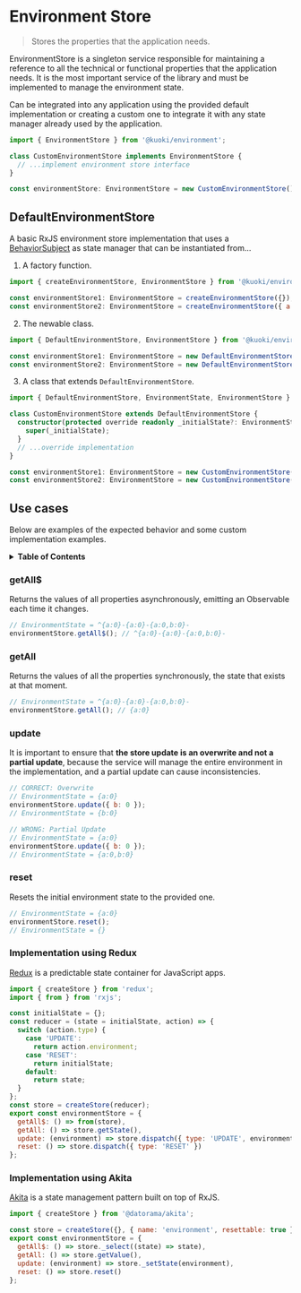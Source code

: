 # Environment Store

> Stores the properties that the application needs.

EnvironmentStore is a singleton service responsible for maintaining a reference to all the technical or functional properties that the application needs. It is the most important service of the library and must be implemented to manage the environment state.

Can be integrated into any application using the provided default implementation or creating a custom one to integrate it with any state manager already used by the application.

```ts
import { EnvironmentStore } from '@kuoki/environment';

class CustomEnvironmentStore implements EnvironmentStore {
  // ...implement environment store interface
}

const environmentStore: EnvironmentStore = new CustomEnvironmentStore();
```

## DefaultEnvironmentStore

A basic RxJS environment store implementation that uses a [BehaviorSubject](https://rxjs.dev/api/index/class/BehaviorSubject) as state manager that can be instantiated from...

1. A factory function.

```js
import { createEnvironmentStore, EnvironmentStore } from '@kuoki/environment';

const environmentStore1: EnvironmentStore = createEnvironmentStore({});
const environmentStore2: EnvironmentStore = createEnvironmentStore({ a: 0 });
```

2. The newable class.

```js
import { DefaultEnvironmentStore, EnvironmentStore } from '@kuoki/environment';

const environmentStore1: EnvironmentStore = new DefaultEnvironmentStore({});
const environmentStore2: EnvironmentStore = new DefaultEnvironmentStore({ a: 0 });
```

3. A class that extends `DefaultEnvironmentStore`.

```ts
import { DefaultEnvironmentStore, EnvironmentState, EnvironmentStore } from '@kuoki/environment';

class CustomEnvironmentStore extends DefaultEnvironmentStore {
  constructor(protected override readonly _initialState?: EnvironmentState) {
    super(_initialState);
  }
  // ...override implementation
}

const environmentStore1: EnvironmentStore = new CustomEnvironmentStore({});
const environmentStore2: EnvironmentStore = new CustomEnvironmentStore({ a: 0 });
```

## Use cases

Below are examples of the expected behavior and some custom implementation examples.

<details>
  <summary><strong>Table of Contents</strong></summary>
  <ol>
    <li><a href="#getall">getAll$</a></li>
    <li><a href="#getall-1">getAll</a></li>
    <li><a href="#update">update</a></li>
    <li><a href="#reset">reset</a></li>
    <li><a href="#implementation-using-redux">Implementation using Redux</a></li>
    <li><a href="#implementation-using-akita">Implementation using Akita</a></li>
  </ol>
</details>

### getAll$

Returns the values ​​of all properties asynchronously, emitting an Observable each time it changes.

```js
// EnvironmentState = ^{a:0}-{a:0}-{a:0,b:0}-
environmentStore.getAll$(); // ^{a:0}-{a:0}-{a:0,b:0}-
```

### getAll

Returns the values ​​of all the properties synchronously, the state that exists at that moment.

```js
// EnvironmentState = ^{a:0}-{a:0}-{a:0,b:0}-
environmentStore.getAll(); // {a:0}
```

### update

It is important to ensure that **the store update is an overwrite and not a partial update**,
because the service will manage the entire environment in the implementation,
and a partial update can cause inconsistencies.

```js
// CORRECT: Overwrite
// EnvironmentState = {a:0}
environmentStore.update({ b: 0 });
// EnvironmentState = {b:0}
```

```js
// WRONG: Partial Update
// EnvironmentState = {a:0}
environmentStore.update({ b: 0 });
// EnvironmentState = {a:0,b:0}
```

### reset

Resets the initial environment state to the provided one.

```js
// EnvironmentState = {a:0}
environmentStore.reset();
// EnvironmentState = {}
```

### Implementation using Redux

[Redux](https://redux.js.org/) is a predictable state container for JavaScript apps.

```js
import { createStore } from 'redux';
import { from } from 'rxjs';

const initialState = {};
const reducer = (state = initialState, action) => {
  switch (action.type) {
    case 'UPDATE':
      return action.environment;
    case 'RESET':
      return initialState;
    default:
      return state;
  }
};
const store = createStore(reducer);
export const environmentStore = {
  getAll$: () => from(store),
  getAll: () => store.getState(),
  update: (environment) => store.dispatch({ type: 'UPDATE', environment }),
  reset: () => store.dispatch({ type: 'RESET' })
};
```

### Implementation using Akita

[Akita](https://datorama.github.io/akita/) is a state management pattern built on top of RxJS.

```js
import { createStore } from '@datorama/akita';

const store = createStore({}, { name: 'environment', resettable: true });
export const environmentStore = {
  getAll$: () => store._select((state) => state),
  getAll: () => store.getValue(),
  update: (environment) => store._setState(environment),
  reset: () => store.reset()
};
```
